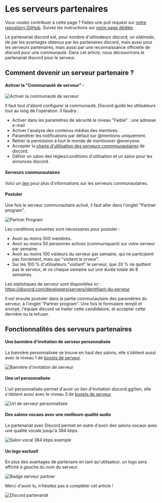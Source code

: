 # Les serveurs partenaires
Vous voulez contribuer à cette page ? Faites une pull request sur [notre repository GitHub](https://github.com/discordfr/wiki). Suivez les instructions sur [notre page dédiée](https://discord.fr/wiki/contribuer).

Le partenariat discord est, pour nombre d'utilisateurs  discord, un _eldorado_, de par les avantages obtenus par les partenaires discord, mais aussi pour les serveurs partenaires, mais aussi par une reconnaissance officielle de discord pour une communauté. 
Dans cet article, nous découvrirons le partenariat discord pour le serveur.

## Comment devenir un serveur partenaire ?

#### Activer la "Communauté de serveur" :

 ![Activer la communauté de serveur](https://miro.medium.com/max/1920/1*Yjw0A87ucungJbtjuw-2Pg.png)
 
 Il faut tout d'abord configurer la communauté, Discord guide les utilisateurs tout au long de l'opération. 
 Il faudra : 
 - Activer dans les paramètres de sécurité le niveau "Faible" : une adresse e-mail
 - Activer l'analyse des contenus médias des membres.
 - Paramétrer les notifications par défaut sur @mentions uniquement.
 - Retirer la permission à tout le monde de mentionner @everyone.
 - Accepter la [charte d'utilisation des serveurs commmunautaires](https://support.discord.com/hc/fr/articles/360035969312-Lignes-de-conduite-des-serveurs-communautaires) de discord.
 - Définir un salon des règles/conditions d'utilisation et un salon pour les annonces discord.
 
 #### Serveurs communautaires
 
 Voici un [lien](https://github.com/discordfr/wiki/blob/master/programmes-communautaires/outils-communautaires/serveur-communautaire.md) pour plus d'informations sur les serveurs communautaires.
 
 #### Postuler
 Une fois le serveur communautaire activé, il faut aller dans l'onglet "Partner program".
 
 ![Partner Program](https://zupimages.net/up/20/42/o7cb.png)
 
 Les conditions suivantes sont nécessaires pour postuler :
 - Avoir au moins 500 membres.
 - Avoir au moins 50 personnes actives (communiquant) sur votre serveur par semaine.
 - Avoir au moins 100 visiteurs du serveur par semaine, qui ne participent pas forcément, mais qui "visitent le srveur".
 - Sur les 100 % d'utilisateurs "visitant" le serveur, que 20 % ne quittent pas le serveur, et ce chaque semaine sur une durée totale de 8 semaines.
 
 Les statistiques de serveur sont disponibles ici : https://discord.com/developers/servers/identifiant-du-serveur
 
 Il est ensuite postuler dans la partie communautaire des paramètres du serveur, à l'onglet "Partner program".
 Une fois le formulaire rempli et envoyé, l'équipe discord va traiter cette candidature, et accepter cette dernière ou la refuser.
 
 ## Fonctionnalités des serveurs partenaires
 
 #### Une bannière d'invitation de serveur personnalisée 
 
La bannière personnalisée se trouve en haut des salons, elle s'obtient aussi avec le niveau 1 de [boosts de serveur](https://github.com/discordfr/wiki/blob/master/nitro-jeux/boost-serveur/boost.md).

![Bannière d'invitation de serveur](https://zupimages.net/up/20/42/7yzx.png)

#### Une url personnalisée

L'url personnalisée permet d'avoir un lien d'invitation discord.gg/lien, elle s'obtient aussi avec le niveau 3 de [boosts de serveur](https://github.com/discordfr/wiki/blob/master/nitro-jeux/boost-serveur/boost.md).

![Url de serveur personnalisée](https://support.discord.com/hc/article_attachments/115002083112/PartnersVanityURL.png)

#### Des salons vocaus avec une meilleure qualité audio

Le partenariat avec Discord permet en outre d'avoir des salons vocaux avec une qualité vocale jusqu'à 384 kbps.

![Salon vocal 384 kbps exemple](https://zupimages.net/up/20/42/d22f.png)

#### Un logo exclusif

En plus des avantages de partenaire en tant qu'utilisateur, un logo sera affiché à gauche du nom du serveur.

![Badge serveur partner](https://cdn.discordapp.com/attachments/514860300340690981/766298279197278248/emoji.png)

Merci d'avoir lu, n'hésitez pas à compléter cet article !

![Discord partenariat](https://discord.com/assets/b288456d598c7745b6e39e02fb7d6650.svg)
